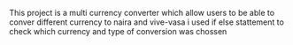 This project is a multi currency converter which allow users to be able to conver different currency to naira and vive-vasa
i used if else stattement to check which currency and type of conversion was chossen 
